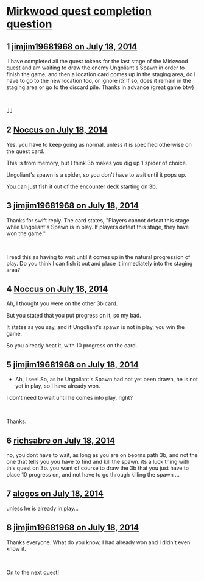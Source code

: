 # [Mirkwood quest completion question](https://community.fantasyflightgames.com/topic/111142-mirkwood-quest-completion-question/)

## 1 [jimjim19681968 on July 18, 2014](https://community.fantasyflightgames.com/topic/111142-mirkwood-quest-completion-question/?do=findComment&comment=1160335)

 I have completed all the quest tokens for the last stage of the Mirkwood quest and am waiting to draw the enemy Ungoliant's Spawn in order to finish the game, and then a location card comes up in the staging area, do I have to go to the new location too, or ignore it? If so, does it remain in the staging area or go to the discard pile. Thanks in advance (great game btw)

 

JJ

## 2 [Noccus on July 18, 2014](https://community.fantasyflightgames.com/topic/111142-mirkwood-quest-completion-question/?do=findComment&comment=1160349)

Yes, you have to keep going as normal, unless it is specified otherwise on the quest card.

This is from memory, but I think 3b makes you dig up 1 spider of choice.

Ungoliant's spawn is a spider, so you don't have to wait until it pops up.

You can just fish it out of the encounter deck starting on 3b.

## 3 [jimjim19681968 on July 18, 2014](https://community.fantasyflightgames.com/topic/111142-mirkwood-quest-completion-question/?do=findComment&comment=1160354)

Thanks for swift reply. The card states, "Players cannot defeat this stage while Ungoliant's Spawn is in play. If players defeat this stage, they have won the game."

 

I read this as having to wait until it comes up in the natural progression of play. Do you think I can fish it out and place it immediately into the staging area?

## 4 [Noccus on July 18, 2014](https://community.fantasyflightgames.com/topic/111142-mirkwood-quest-completion-question/?do=findComment&comment=1160357)

Ah, I thought you were on the other 3b card.

But you stated that you put progress on it, so my bad.

It states as you say, and if Ungoliant's spawn is not in play, you win the game.

So you already beat it, with 10 progress on the card.

## 5 [jimjim19681968 on July 18, 2014](https://community.fantasyflightgames.com/topic/111142-mirkwood-quest-completion-question/?do=findComment&comment=1160370)

 * Ah, I see! So, as he Ungoliant's Spawn had not yet been drawn, he is not yet in play, so I have already won.

I don't need to wait until he comes into play, right?

 

Thanks.

## 6 [richsabre on July 18, 2014](https://community.fantasyflightgames.com/topic/111142-mirkwood-quest-completion-question/?do=findComment&comment=1160378)

no, you dont have to wait, as long as you are on beorns path 3b, and not the one that tells you you have to find and kill the spawn. its a luck thing with this quest on 3b. you want of course to draw the 3b that you just have to place 10 progress on, and not have to go through killing the spawn ...

## 7 [alogos on July 18, 2014](https://community.fantasyflightgames.com/topic/111142-mirkwood-quest-completion-question/?do=findComment&comment=1160388)

unless he is already in play...

## 8 [jimjim19681968 on July 18, 2014](https://community.fantasyflightgames.com/topic/111142-mirkwood-quest-completion-question/?do=findComment&comment=1160419)

Thanks everyone. What do you know, I had already won and I didn't even know it.

 

On to the next quest!

